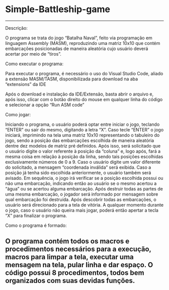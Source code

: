 # Simple-Battleship-game
---
Descrição: 

O programa se trata do jogo “Batalha Naval”, feito via programação em linguagem Assembly (MASM), reproduzindo uma matriz 10x10 que contém embarcações posicionadas de maneira aleatória cujo usuário deverá acertar por meio de “tiros”. 

Como executar o programa:

Para executar o programa, é necessário o uso do Visual Studio Code, aliado a extensão MASM/TASM, disponibilizada para download na aba “extensions” da IDE

Após o download e instalação da IDE/Extensão, basta abrir o arquivo e, após isso, clicar com o botão direito do mouse em qualquer linha do código e selecionar a opção “Run ASM code”

Como jogar:

Iniciando o programa, o usuário poderá optar entre iniciar o jogo, teclando “ENTER” ou sair do mesmo, digitando a letra “X”. 
Caso tecle “ENTER” o jogo iniciará, imprimindo na tela uma matriz 10x10 representando o tabuleiro do jogo, sendo a posição das embarcações escolhida de maneira aleatória dentre dez modelos de matriz pré definidos.
Após isso, será solicitado que o usuário digite o valor referente à posição da “coluna” e, logo após, fará a mesma coisa em relação à posição da linha, sendo  tais posições escolhidas exclusivamente números de 0 a 9.
Caso o usuário digite um valor diferente do solicitado, a mensagem “coordenada inválida” será exibida. Caso a posição já tenha sido escolhida anteriormente, o usuário também será avisado.
Em sequência, o jogo irá verificar se a posição escolhida possui ou não uma embarcação, indicando então ao usuário se o mesmo acertou a “água” ou se acertou alguma embarcação.
Após destruir todas as partes de uma mesma embarcação, o jogador será informado por mensagem sobre qual embarcação foi destruída.
 Após descobrir todas as embarcações, o usuário será direcionado para a tela de vitória. 
A qualquer momento durante o jogo, caso o usuário não queira mais jogar, poderá então apertar a tecla “X” para finalizar o programa.

Como o programa é formado:

O programa contém todos os macros e procedimentos necessários para a execução, macros para limpar a tela, executar uma mensagem na tela, pular linha e dar espaço. O código possui 8 procedimentos, todos bem organizados com suas devidas funções.
---
